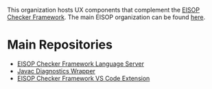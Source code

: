 This organization hosts UX components that complement the [EISOP Checker Framework](https://github.com/eisop/checker-framework).
The main EISOP organization can be found [here](https://github.com/eisop).

# Main Repositories

- [EISOP Checker Framework Language Server](https://github.com/eisopux/checker-framework-languageserver)
- [Javac Diagnostics Wrapper](https://github.com/eisopux/javac-diagnostics-wrapper)
- [EISOP Checker Framework VS Code Extension](https://github.com/eisopux/checker-framework-vscode)





